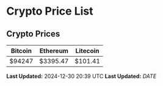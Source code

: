 # Crypto Price List

## Crypto Prices
| Bitcoin | Ethereum | Litecoin |
| ------- | -------- | -------- |
| $94247 | $3395.47 | $101.41 |
**Last Updated:** 2024-12-30 20:39 UTC
**Last Updated:** $DATE$
